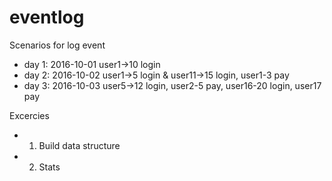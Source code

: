 # eventlog
Scenarios for log event
* day 1: 2016-10-01 user1->10 login
* day 2: 2016-10-02 user1->5 login & user11->15 login, user1-3 pay
* day 3: 2016-10-03 user5->12 login, user2-5 pay, user16-20 login, user17 pay

Excercies

* 1. Build data structure
* 2. Stats 
